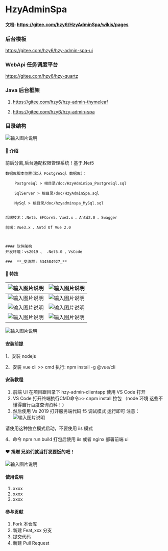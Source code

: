 # HzyAdminSpa

#### 文档: https://gitee.com/hzy6/HzyAdminSpa/wikis/pages

### 后台模板
https://gitee.com/hzy6/hzy-admin-spa-ui

### WebApi 任务调度平台
https://gitee.com/hzy6/hzy-quartz

### Java 后台框架

1. https://gitee.com/hzy6/hzy-admin-thymeleaf

2. https://gitee.com/hzy6/hzy-admin-spa

### 目录结构

![输入图片说明](https://images.gitee.com/uploads/images/2021/0613/232440_1931f2ad_1242080.png "屏幕截图.png")

#### :yellow_heart: 介绍 
前后分离,后台通配权限管理系统！基于.Net5

    数据库脚本位置(默认 PostgreSql 数据库)：

        PostgreSql > 根目录/doc/HzyAdminSpa_PostgreSql.sql

        SqlServer > 根目录/doc/HzyAdminSpa.sql

        MySql > 根目录/doc/hzyadminspa_MySql.sql


    后端技术：.Net5、EFCore5、Vue3.x 、Antd2.0 、Swagger
    
    前端：Vue3.x 、Antd Of Vue 2.0
    
    
    
    #### 软件架构
    开发环境：vs2019 、 .Net5.0 、VsCode
    
    ###  **_交流群: 534584927_** 



#### :cherries:  特技

| ![输入图片说明](https://images.gitee.com/uploads/images/2021/0528/155729_75be773c_1242080.png "屏幕截图.png") | ![输入图片说明](https://images.gitee.com/uploads/images/2021/0528/185359_45c10fc9_1242080.png "屏幕截图.png") |
|-----------------------------------------------------------------------------------------------------|-----------------------------------------------------------------------------------------------------|
| ![输入图片说明](https://images.gitee.com/uploads/images/2021/0528/185433_ef82bd42_1242080.png "屏幕截图.png") | ![输入图片说明](https://images.gitee.com/uploads/images/2021/0528/185506_3b83a405_1242080.png "屏幕截图.png") |
| ![输入图片说明](https://images.gitee.com/uploads/images/2021/0528/185540_4413085e_1242080.png "屏幕截图.png") | ![输入图片说明](https://images.gitee.com/uploads/images/2021/0528/185607_28ae4ec3_1242080.png "屏幕截图.png") |
| ![输入图片说明](https://images.gitee.com/uploads/images/2021/0528/185635_47a24fd9_1242080.png "屏幕截图.png") | ![输入图片说明](https://images.gitee.com/uploads/images/2021/0528/185701_b96e2f6c_1242080.png "屏幕截图.png") |

![输入图片说明](https://images.gitee.com/uploads/images/2021/0607/200025_8a62b4ca_1242080.png "屏幕截图.png")


#### 安装前提

1、安装 nodejs

2、安装 vue cli >> cmd 执行: npm install -g @vue/cli

#### 安装教程

1. 前端 UI 在项目跟目录下 hzy-admin-clientapp 使用 VS Code 打开
2. VS Code 打开终端执行CMD命令>> cnpm install 拉包 （node 环境 这些不懂得自行百度查询资料！）
3. 然后使用 Vs 2019 打开服务端代码 f5 调试模式 运行即可
注意：![输入图片说明](https://images.gitee.com/uploads/images/2019/1224/131124_8c2c3463_1242080.png "屏幕截图.png")

请使用这种独立模式启动，不要使用 iis 模式


4、命令 npm run build 打包后使用 iis 或者 nginx 部署前端 ui



####  :heart: 捐赠 兄弟们就当打发要饭的吧！
![输入图片说明](https://images.gitee.com/uploads/images/2020/1216/105734_96c2122c_1242080.png "未标题-1.png")


#### 使用说明

1.  xxxx
2.  xxxx
3.  xxxx

#### 参与贡献

1.  Fork 本仓库
2.  新建 Feat_xxx 分支
3.  提交代码
4.  新建 Pull Request




